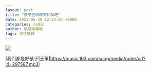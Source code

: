 ```yaml
---
layout: post
title: "孩子去和昨天和解吧"
date: 2023-06-30 12:54:04 +0800
categories: radio
author: 吼吼破喉咙
tags: 华华妹妹
---
```

![]({{site.baseurl}}/images/cover_20230630.jpg)

|我们都是好孩子|王筝|https://music.163.com/song/media/outer/url?id=297587.mp3|

